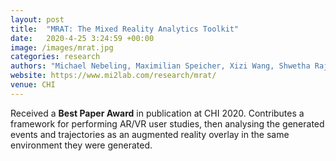 ```yaml
---
layout: post
title:  "MRAT: The Mixed Reality Analytics Toolkit"
date:   2020-4-25 3:24:59 +00:00
image: /images/mrat.jpg
categories: research
authors: "Michael Nebeling, Maximilian Speicher, Xizi Wang, Shwetha Rajaram, Brian D. Hall, Zijian Xie, Alexander Raistrick"
website: https://www.mi2lab.com/research/mrat/
venue: CHI
---
```


Received a **Best Paper Award** in publication at CHI 2020. Contributes a framework for performing AR/VR user studies, then analysing the generated events and trajectories as an augmented reality overlay in the same environment they were generated.